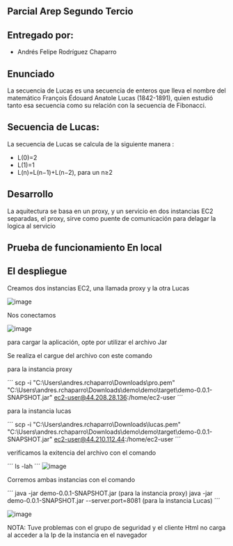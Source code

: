 ## Parcial Arep Segundo Tercio

## Entregado por:

* Andrés Felipe Rodríguez Chaparro

## Enunciado
La secuencia de Lucas es una secuencia de enteros que lleva el nombre del matemático François Édouard Anatole Lucas (1842-1891), 
quien estudió tanto esa secuencia como su relación con la secuencia de Fibonacci.

## Secuencia de Lucas:
La secuencia de Lucas se calcula de la siguiente manera :

* L(0)=2
* L(1)=1
* L(n)=L(n−1)+L(n−2), para un n≥2



## Desarrollo 

La aquitectura se basa en un proxy, y un servicio en dos instancias EC2 separadas, el proxy, sirve como puente de comunicación para delagar la logica al servicio 

## Prueba de funcionamiento En local




## El despliegue 

Creamos dos instancias EC2, una llamada proxy y la otra Lucas

![image](https://github.com/user-attachments/assets/d1317517-42f7-4117-aba4-aae64fa1c145)


Nos conectamos 

![image](https://github.com/user-attachments/assets/7067fb99-ff44-4590-8980-d8855cbb531e)


para cargar la aplicación, opte por utilizar el archivo Jar

Se realiza el cargue del archivo con este comando 

para la instancia proxy

´´´
scp -i "C:\Users\andres.rchaparro\Downloads\pro.pem" "C:\Users\andres.rchaparro\Downloads\demo\demo\target\demo-0.0.1-SNAPSHOT.jar" ec2-user@44.208.28.136:/home/ec2-user
´´´

para la instancia lucas

´´´
scp -i "C:\Users\andres.rchaparro\Downloads\lucas.pem" "C:\Users\andres.rchaparro\Downloads\demo\demo\target\demo-0.0.1-SNAPSHOT.jar" ec2-user@44.210.112.44:/home/ec2-user
´´´

verificamos la exitencia del archivo con el comando 

´´´
ls -lah
´´´
![image](https://github.com/user-attachments/assets/e2e04e60-9076-4034-ba02-12a83b4a7bb7)


Corremos ambas instancias con el comando

´´´
java -jar demo-0.0.1-SNAPSHOT.jar (para la instancia proxy)
java -jar demo-0.0.1-SNAPSHOT.jar --server.port=8081 (para la instancia Lucas)
´´´

![image](https://github.com/user-attachments/assets/7a37c917-0ec4-443b-a6f7-21a2c94b8ef2)


NOTA: Tuve problemas con el grupo de seguridad y el cliente Html no carga al acceder a la Ip de la instancia en el navegador








